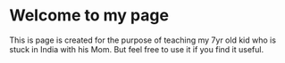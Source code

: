 <!DOCTYPE html>
<html>
<head>
<title>Supriyo Mani</title>
</head>
<body>

<h1>Welcome to my page</h1>
<p>This is page is created for the purpose of teaching my 7yr old kid who is stuck in India with his Mom. But feel free to use it if you find it useful.</p>

</body>
</html>
